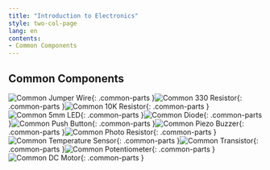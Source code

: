 ```yaml
---
title: "Introduction to Electronics"
style: two-col-page
lang: en
contents:
- Common Components 
---
```


## Common Components 

![Common Jumper Wire](img/common_jumper_wire.svg){: .common-parts }![Common 330 Resistor](img/common_330_resistor.svg){: .common-parts }![Common 10K Resistor](img/common_10k_resistor.svg){: .common-parts }![Common 5mm LED](img/common_led.svg){: .common-parts }![Common Diode](img/common_diode.svg){: .common-parts }![Common Push Button](img/common_push_button.svg){: .common-parts }![Common Piezo Buzzer](img/common_piezo_buzzer.svg){: .common-parts }![Common Photo Resistor](img/common_photo_resistor.svg){: .common-parts }![Common Temperature Sensor](img/common_temp_sensor.svg){: .common-parts }![Common Transistor](img/common_transistor.svg){: .common-parts }![Common Potentiometer](img/common_potentionmeter.svg){: .common-parts }![Common DC Motor](img/common_dc_motor.svg){: .common-parts }



